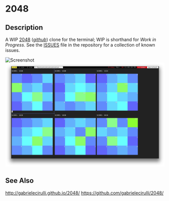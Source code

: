 # 2048

## Description

A WIP [2048][1] ([_github_][2]) clone for the terminal; WIP is shorthand for _Work in Progress_.
See the [ISSUES][3] file in the repository for a collection of known issues.

![Screenshot](pics/Screenshot.png)
![How To Lose 6 Games at Once!](pics/Screenshot_how_to_lose_6_games_at_once.png)

## See Also

http://gabrielecirulli.github.io/2048/
https://github.com/gabrielecirulli/2048/

  [1]: http://gabrielecirulli.github.io/2048/
  [2]: https://github.com/gabrielecirulli/2048/
  [3]: /ISSUES
